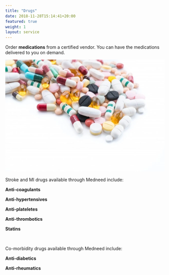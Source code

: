 ```yaml
---
title: "Drugs"
date: 2018-11-28T15:14:41+20:00  
featured: true
weight: 1
layout: service
---
```


Order **medications** from a certified vendor. You can have the medications delivered to you on demand.


![Pharm drugs](/images/illustrations/medicines.webp)

Stroke and MI drugs available through Medneed include:

**Anti-coagulants** 

**Anti-hypertensives** 

**Anti-plateletes** 

**Anti-thrombotics** 

**Statins** 

<br>

Co-morbidity drugs available through Medneed include:

**Anti-diabetics** 

**Anti-rheumatics** 
